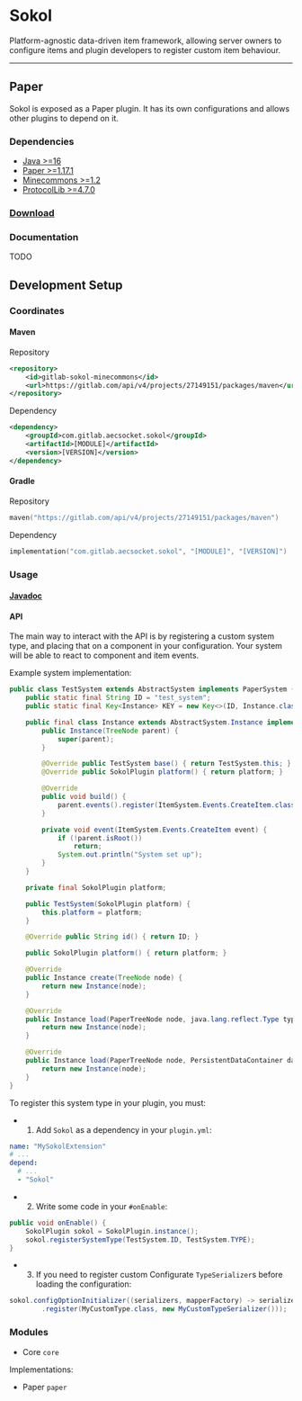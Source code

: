 # Sokol

Platform-agnostic data-driven item framework, allowing server owners to configure items
and plugin developers to register custom item behaviour.

---

## Paper

Sokol is exposed as a Paper plugin. It has its own configurations and allows other plugins
to depend on it.

### Dependencies

* [Java >=16](https://adoptopenjdk.net/?variant=openjdk16&jvmVariant=hotspot)
* [Paper >=1.17.1](https://papermc.io/)
* [Minecommons >=1.2](https://gitlab.com/aecsocket/minecommons)
* [ProtocolLib >=4.7.0](https://www.spigotmc.org/resources/protocollib.1997/)

### [Download](https://gitlab.com/api/v4/projects/27149151/jobs/artifacts/master/raw/paper/build/libs/sokol-paper-1.2.jar?job=build)

### Documentation

TODO

## Development Setup

### Coordinates

#### Maven

Repository
```xml
<repository>
    <id>gitlab-sokol-minecommons</id>
    <url>https://gitlab.com/api/v4/projects/27149151/packages/maven</url>
</repository>
```
Dependency
```xml
<dependency>
    <groupId>com.gitlab.aecsocket.sokol</groupId>
    <artifactId>[MODULE]</artifactId>
    <version>[VERSION]</version>
</dependency>
```

#### Gradle

Repository
```kotlin
maven("https://gitlab.com/api/v4/projects/27149151/packages/maven")
```

Dependency
```kotlin
implementation("com.gitlab.aecsocket.sokol", "[MODULE]", "[VERSION]")
```

### Usage

#### [Javadoc](https://aecsocket.gitlab.io/sokol)

#### API

The main way to interact with the API is by registering a custom system type, and placing that on a
component in your configuration. Your system will be able to react to component and item events.

Example system implementation:

```java
public class TestSystem extends AbstractSystem implements PaperSystem {
    public static final String ID = "test_system";
    public static final Key<Instance> KEY = new Key<>(ID, Instance.class);

    public final class Instance extends AbstractSystem.Instance implements PaperSystem.Instance {
        public Instance(TreeNode parent) {
            super(parent);
        }

        @Override public TestSystem base() { return TestSystem.this; }
        @Override public SokolPlugin platform() { return platform; }

        @Override
        public void build() {
            parent.events().register(ItemSystem.Events.CreateItem.class, this::event);
        }

        private void event(ItemSystem.Events.CreateItem event) {
            if (!parent.isRoot())
                return;
            System.out.println("System set up");
        }
    }

    private final SokolPlugin platform;

    public TestSystem(SokolPlugin platform) {
        this.platform = platform;
    }

    @Override public String id() { return ID; }

    public SokolPlugin platform() { return platform; }

    @Override
    public Instance create(TreeNode node) {
        return new Instance(node);
    }

    @Override
    public Instance load(PaperTreeNode node, java.lang.reflect.Type type, ConfigurationNode config) throws SerializationException {
        return new Instance(node);
    }

    @Override
    public Instance load(PaperTreeNode node, PersistentDataContainer data) throws IllegalArgumentException {
        return new Instance(node);
    }
}
```

To register this system type in your plugin, you must:

* 1. Add `Sokol` as a dependency in your `plugin.yml`:

```yaml
name: "MySokolExtension"
# ...
depend:
  # ...
  - "Sokol"
```

* 2. Write some code in your `#onEnable`:

```java
public void onEnable() {
    SokolPlugin sokol = SokolPlugin.instance();
    sokol.registerSystemType(TestSystem.ID, TestSystem.TYPE);
}
```

* 3. If you need to register custom Configurate `TypeSerializer`s before loading the configuration:

```java
sokol.configOptionInitializer((serializers, mapperFactory) -> serializers
        .register(MyCustomType.class, new MyCustomTypeSerializer()));
```


### Modules

* Core `core`

Implementations:
* Paper `paper`
